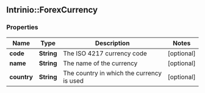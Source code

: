 ## Intrinio::ForexCurrency

### Properties
Name | Type | Description | Notes
------------ | ------------- | ------------- | -------------
**code** | **String** | The ISO 4217 currency code | [optional] 
**name** | **String** | The name of the currency | [optional] 
**country** | **String** | The country in which the currency is used | [optional] 


